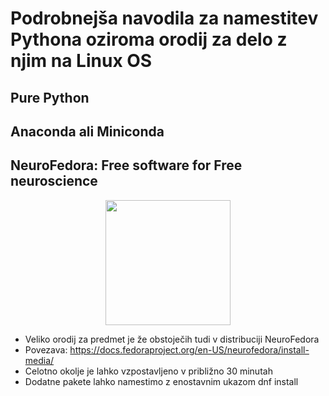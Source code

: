 # Podrobnejša navodila za namestitev Pythona oziroma orodij za delo z njim na Linux OS

## Pure Python

## Anaconda ali Miniconda

## NeuroFedora: Free software for Free neuroscience

<p align="center">
  <img width="200" src="https://docs.fedoraproject.org/en-US/neurofedora/_images/NeuroFedoraLogo01.png">
</p>

- Veliko orodij za predmet je že obstoječih tudi v distribuciji NeuroFedora
- Povezava: https://docs.fedoraproject.org/en-US/neurofedora/install-media/
- Celotno okolje je lahko vzpostavljeno v približno 30 minutah
- Dodatne pakete lahko namestimo z enostavnim ukazom dnf install

